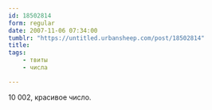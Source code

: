 ```yaml
---
id: 18502814
form: regular
date: 2007-11-06 07:34:00
tumblr: "https://untitled.urbansheep.com/post/18502814"
title:
tags:
    - твиты
    - числа

---
```


<p>10 002, красивое число.</p>

